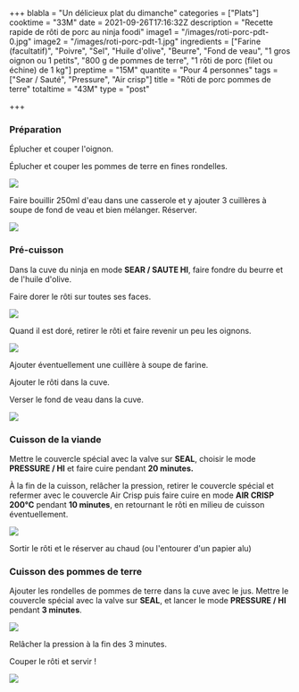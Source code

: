 +++
blabla = "Un délicieux plat du dimanche"
categories = ["Plats"]
cooktime = "33M"
date = 2021-09-26T17:16:32Z
description = "Recette rapide de rôti de porc au ninja foodi"
image1 = "/images/roti-porc-pdt-0.jpg"
image2 = "/images/roti-porc-pdt-1.jpg"
ingredients = ["Farine (facultatif)", "Poivre", "Sel", "Huile d'olive", "Beurre", "Fond de veau", "1 gros oignon ou 1 petits", "800 g de pommes de terre", "1 rôti de porc (filet ou échine) de 1 kg"]
preptime = "15M"
quantite = "Pour 4 personnes"
tags = ["Sear / Sauté", "Pressure", "Air crisp"]
title = "Rôti de porc pommes de terre"
totaltime = "43M"
type = "post"

+++
### Préparation

Éplucher et couper l'oignon.

Éplucher et couper les pommes de terre en fines rondelles.

![](/images/roti-porc-pdt-3.jpg)

Faire bouillir 250ml d'eau dans une casserole et y ajouter 3 cuillères à soupe de fond de veau et bien mélanger. Réserver.

![](/images/roti-porc-pdt-5.jpg)

### Pré-cuisson

Dans la cuve du ninja en mode **SEAR / SAUTE HI**, faire fondre du beurre et de l'huile d'olive.

Faire dorer le rôti sur toutes ses faces.

![](/images/roti-porc-pdt-2.jpg)

Quand il est doré, retirer le rôti et faire revenir un peu les oignons.

![](/images/roti-porc-pdt-4.jpg)

Ajouter éventuellement une cuillère à soupe de farine.

Ajouter le rôti dans la cuve.

Verser le fond de veau dans la cuve.

![](/images/roti-porc-pdt-6.jpg)

### Cuisson de la viande

Mettre le couvercle spécial avec la valve sur **SEAL**, choisir le mode **PRESSURE / HI** et faire cuire pendant **20 minutes.** 

À la fin de la cuisson, relâcher la pression, retirer le couvercle spécial et refermer avec le couvercle Air Crisp puis faire cuire en mode **AIR CRISP 200°C** pendant **10 minutes**, en retournant le rôti en milieu de cuisson éventuellement.

![](/images/roti-porc-pdt-8.jpg)

Sortir le rôti et le réserver au chaud (ou l'entourer d'un papier alu)

### Cuisson des pommes de terre

Ajouter les rondelles de pommes de terre dans la cuve avec le jus. Mettre le couvercle spécial avec la valve sur **SEAL**, et lancer le mode **PRESSURE / HI** pendant **3 minutes**.

![](/images/roti-porc-pdt-10.jpg)

Relâcher la pression à la fin des 3 minutes.

Couper le rôti et servir !

![](/images/roti-porc-pdt-0-1.jpg)